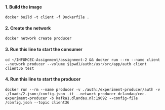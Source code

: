 #### 1. Build the image
`docker build -t client -f Dockerfile .`

#### 2. Create the network
`docker network create producer`

#### 3. Run this line to start the consumer
`cd ~/INFOMCEC-Assignment/assignment-2 && docker run --rm --name client --network producer --volume $(pwd)/auth:/usr/src/app/auth client client36 test`

#### 4. Run this line to start the producer
`docker run --rm --name producer -v ./auth:/experiment-producer/auth -v ./loads/2.json:/config.json -it --network producer dclandau/cec-experiment-producer -b kafka1.dlandau.nl:19092 --config-file /config.json --topic client36`
